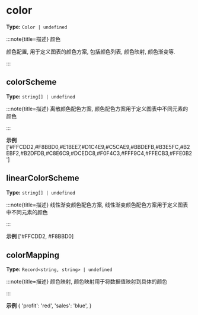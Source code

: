 # color

**Type:** `Color | undefined`

:::note{title=描述}
颜色



颜色配置, 用于定义图表的颜色方案, 包括颜色列表, 颜色映射, 颜色渐变等.

:::


## colorScheme

**Type:** `string[] | undefined`

:::note{title=描述}
离散颜色配色方案, 颜色配色方案用于定义图表中不同元素的颜色

:::

**示例**
['#FFCDD2,#F8BBD0,#E1BEE7,#D1C4E9,#C5CAE9,#BBDEFB,#B3E5FC,#B2EBF2,#B2DFDB,#C8E6C9,#DCEDC8,#F0F4C3,#FFF9C4,#FFECB3,#FFE0B2']



## linearColorScheme

**Type:** `string[] | undefined`

:::note{title=描述}
线性渐变颜色配色方案, 线性渐变颜色配色方案用于定义图表中不同元素的颜色

:::

**示例**
['#FFCDD2, #F8BBD0]



## colorMapping

**Type:** `Record<string, string> | undefined`

:::note{title=描述}
颜色映射, 颜色映射用于将数据值映射到具体的颜色

:::

**示例**
{
 'profit': 'red',
 'sales': 'blue',
}



